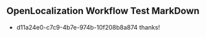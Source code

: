 ## OpenLocalization Workflow Test MarkDown
* d11a24e0-c7c9-4b7e-974b-10f208b8a874 thanks!

<!--HONumber=Aug16_HO1-->


